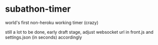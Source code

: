 # subathon-timer

world's first non-heroku working timer (crazy)

still a lot to be done, early draft stage, adjust websocket url in front.js and settings.json (in seconds) accordingly

